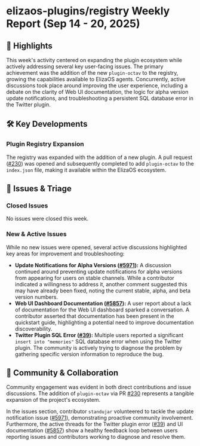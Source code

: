 # elizaos-plugins/registry Weekly Report (Sep 14 - 20, 2025)

## 🚀 Highlights
This week's activity centered on expanding the plugin ecosystem while actively addressing several key user-facing issues. The primary achievement was the addition of the new `plugin-octav` to the registry, growing the capabilities available to ElizaOS agents. Concurrently, active discussions took place around improving the user experience, including a debate on the clarity of Web UI documentation, the logic for alpha version update notifications, and troubleshooting a persistent SQL database error in the Twitter plugin.

## 🛠️ Key Developments
### Plugin Registry Expansion
The registry was expanded with the addition of a new plugin. A pull request ([#230](https://github.com/elizaos-plugins/registry/pull/230)) was opened and subsequently completed to add `plugin-octav` to the `index.json` file, making it available within the ElizaOS ecosystem.

## 🐛 Issues & Triage
### Closed Issues
No issues were closed this week.

### New & Active Issues
While no new issues were opened, several active discussions highlighted key areas for improvement and troubleshooting:

*   **Update Notifications for Alpha Versions ([#5971](https://github.com/elizaos-plugins/registry/issues/5971)):** A discussion continued around preventing update notifications for alpha versions from appearing for users on stable channels. While a contributor indicated a willingness to address it, another comment suggested this may have already been fixed, noting the current stable, alpha, and beta version numbers.
*   **Web UI Dashboard Documentation ([#5857](https://github.com/elizaos-plugins/registry/issues/5857)):** A user report about a lack of documentation for the Web UI dashboard sparked a conversation. A contributor asserted that documentation has been present in the quickstart guide, highlighting a potential need to improve documentation discoverability.
*   **Twitter Plugin SQL Error ([#39](https://github.com/elizaos-plugins/registry/issues/39)):** Multiple users reported a significant `insert into "memories"` SQL database error when using the Twitter plugin. The community is actively trying to diagnose the problem by gathering specific version information to reproduce the bug.

## 💬 Community & Collaboration
Community engagement was evident in both direct contributions and issue discussions. The addition of `plugin-octav` via PR [#230](https://github.com/elizaos-plugins/registry/pull/230) represents a tangible expansion of the project's ecosystem.

In the issues section, contributor `standujar` volunteered to tackle the update notification issue ([#5971](https://github.com/elizaos-plugins/registry/issues/5971)), demonstrating proactive community involvement. Furthermore, the active threads for the Twitter plugin error ([#39](https://github.com/elizaos-plugins/registry/issues/39)) and UI documentation ([#5857](https://github.com/elizaos-plugins/registry/issues/5857)) show a healthy feedback loop between users reporting issues and contributors working to diagnose and resolve them.